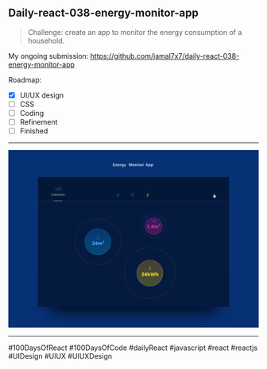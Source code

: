 ## Daily-react-038-energy-monitor-app 

> Challenge: create an app to monitor the energy consumption of a household.

My ongoing submission: https://github.com/jamal7x7/daily-react-038-energy-monitor-app 


Roadmap:

- [x] UI/UX design
- [ ] CSS
- [ ] Coding
- [ ] Refinement
- [ ] Finished

---

![Alt text](src/images/daily-react-038-energy-monitor-app.png?raw=true "App UI")

---

#100DaysOfReact #100DaysOfCode #dailyReact #javascript #react #reactjs #UIDesign #UIUX #UIUXDesign
